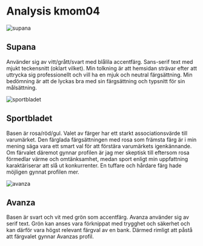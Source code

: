 Analysis kmom04
===============================

![supana](img/supana.jpg)

<h2>Supana</h2>

Använder sig av vitt/grått/svart med blålila accentfärg. Sans-serif text med mjukt teckensnitt (oklart vilket). Min tolkning är att hemsidan strävar efter att uttrycka sig professionellt och vill ha en mjuk och neutral färgsättning. Min bedömning är att de lyckas bra med sin färgsättning och typsnitt för sin målsättning.

![sportbladet](img/sportbladet.jpg)

<h2>Sportbladet</h2>

Basen är rosa/röd/gul. Valet av färger har ett starkt associationsvärde till varumärket. Den färglada färgsättningen med rosa som främsta färg är i min mening säga vara ett smart val för att förstära varumärkets igenkännande. Om färvalet däremot gynnar profilen är jag mer skeptisk till eftersom rosa förmedlar värme och omtänksamhet, medan sport enligt min uppfattning karaktäriserar att slå ut konkurrenter. En tuffare och hårdare färg hade möjligen gynnat profilen mer.

![avanza](img/avanza.jpg)

<h2>Avanza</h2>

Basen är svart och vit med grön som accentfärg. Avanza använder sig av serif text. Grön kan anses vara förknippat med trygghet och säkerhet och kan därför vara högst relevant färgval av en bank. Därmed rimligt att påstå att färgvalet gynnar Avanzas profil.
